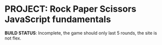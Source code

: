 <h1>PROJECT: Rock Paper Scissors JavaScript fundamentals</h1>

**BUILD STATUS**: Incomplete, the game should only last 5 rounds, the site is not flex.

